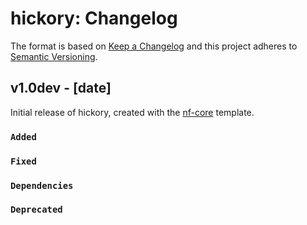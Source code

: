 # hickory: Changelog

The format is based on [Keep a Changelog](https://keepachangelog.com/en/1.0.0/)
and this project adheres to [Semantic Versioning](https://semver.org/spec/v2.0.0.html).

## v1.0dev - [date]

Initial release of hickory, created with the [nf-core](https://nf-co.re/) template.

### `Added`

### `Fixed`

### `Dependencies`

### `Deprecated`
